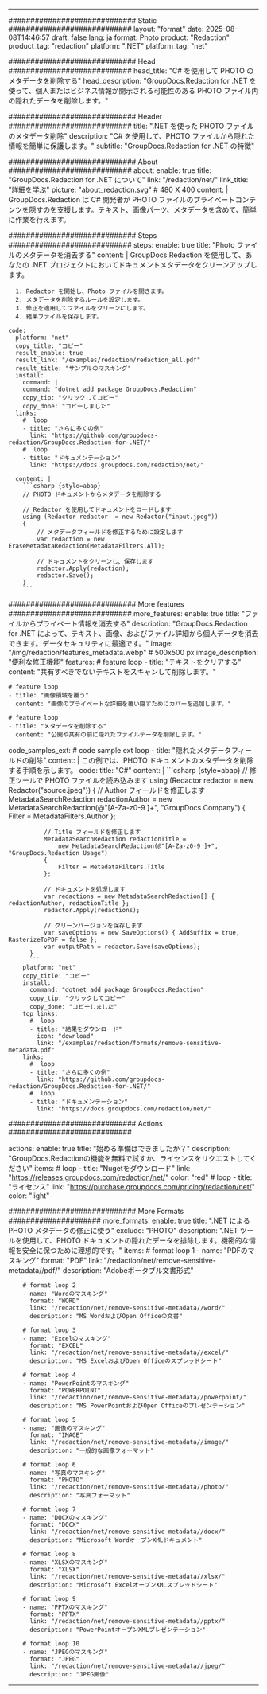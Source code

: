 
---
############################# Static ############################
layout: "format"
date:  2025-08-08T14:46:57
draft: false
lang: ja
format: Photo
product: "Redaction"
product_tag: "redaction"
platform: ".NET"
platform_tag: "net"

############################# Head ############################
head_title: "C# を使用して PHOTO のメタデータを削除する"
head_description: "GroupDocs.Redaction for .NET を使って、個人またはビジネス情報が開示される可能性のある PHOTO ファイル内の隠れたデータを削除します。"

############################# Header ############################
title: ".NET を使った PHOTO ファイルのメタデータ削除" 
description: "C# を使用して、PHOTO ファイルから隠れた情報を簡単に保護します。"
subtitle: "GroupDocs.Redaction for .NET の特徴" 

############################# About ############################
about:
    enable: true
    title: "GroupDocs.Redaction for .NET について"
    link: "/redaction/net/"
    link_title: "詳細を学ぶ"
    picture: "about_redaction.svg" # 480 X 400
    content: |
       GroupDocs.Redaction は C# 開発者が PHOTO ファイルのプライベートコンテンツを隠すのを支援します。テキスト、画像パーツ、メタデータを含めて、簡単に作業を行えます。

############################# Steps ############################
steps:
    enable: true
    title: "Photo ファイルのメタデータを消去する"
    content: |
      GroupDocs.Redaction を使用して、あなたの .NET プロジェクトにおいてドキュメントメタデータをクリーンアップします。
      
      1. Redactor を開始し、Photo ファイルを開きます。
      2. メタデータを削除するルールを設定します。
      3. 修正を適用してファイルをクリーンにします。
      4. 結果ファイルを保存します。
   
    code:
      platform: "net"
      copy_title: "コピー"
      result_enable: true
      result_link: "/examples/redaction/redaction_all.pdf"
      result_title: "サンプルのマスキング"
      install:
        command: |
        command: "dotnet add package GroupDocs.Redaction"
        copy_tip: "クリックしてコピー"
        copy_done: "コピーしました"
      links:
        #  loop
        - title: "さらに多くの例"
          link: "https://github.com/groupdocs-redaction/GroupDocs.Redaction-for-.NET/"
        #  loop
        - title: "ドキュメンテーション"
          link: "https://docs.groupdocs.com/redaction/net/"
          
      content: |
        ```csharp {style=abap}
        // PHOTO ドキュメントからメタデータを削除する

        // Redactor を使用してドキュメントをロードします
        using (Redactor redactor  = new Redactor("input.jpeg"))
        {
            // メタデータフィールドを修正するために設定します
            var redaction = new EraseMetadataRedaction(MetadataFilters.All);
            
            // ドキュメントをクリーンし、保存します
            redactor.Apply(redaction);
            redactor.Save();
        }
        ```            


############################# More features ############################
more_features:
  enable: true
  title: "ファイルからプライベート情報を消去する"
  description: "GroupDocs.Redaction for .NET によって、テキスト、画像、およびファイル詳細から個人データを消去できます。データセキュリティに最適です。"
  image: "/img/redaction/features_metadata.webp" # 500x500 px
  image_description: "便利な修正機能"
  features:
    # feature loop
    - title: "テキストをクリアする"
      content: "共有すべきでないテキストをスキャンして削除します。"

    # feature loop
    - title: "画像領域を覆う"
      content: "画像のプライベートな詳細を覆い隠すためにカバーを追加します。"

    # feature loop
    - title: "メタデータを削除する"
      content: "公開や共有の前に隠れたファイルデータを削除します。"
      
  code_samples_ext:
    # code sample ext loop
    - title: "隠れたメタデータフィールドの削除"
      content: |
        この例では、PHOTO ドキュメントのメタデータを削除する手順を示します。
      code:
        title: "C#"
        content: |
          ```csharp {style=abap}
          //  修正ツールで PHOTO ファイルを読み込みます
          using (Redactor redactor  = new Redactor("source.jpeg"))
          {
              // Author フィールドを修正します
              MetadataSearchRedaction redactionAuthor = 
                  new MetadataSearchRedaction(@"[A-Za-z0-9 ]+", "GroupDocs Company")
              {
                  Filter = MetadataFilters.Author
              };

              // Title フィールドを修正します
              MetadataSearchRedaction redactionTitle = 
                  new MetadataSearchRedaction(@"[A-Za-z0-9 ]+", "GroupDocs.Redaction Usage")
              {
                  Filter = MetadataFilters.Title
              };

              // ドキュメントを処理します
              var redactions = new MetadataSearchRedaction[] { redactionAuthor, redactionTitle };
              redactor.Apply(redactions);

              // クリーンバージョンを保存します
              var saveOptions = new SaveOptions() { AddSuffix = true, RasterizeToPDF = false };
              var outputPath = redactor.Save(saveOptions);
          }
          ```
        platform: "net"
        copy_title: "コピー"
        install:
          command: "dotnet add package GroupDocs.Redaction"
          copy_tip: "クリックしてコピー"
          copy_done: "コピーしました"
        top_links:
          #  loop
          - title: "結果をダウンロード"
            icon: "download"
            link: "/examples/redaction/formats/remove-sensitive-metadata.pdf"
        links:
          #  loop
          - title: "さらに多くの例"
            link: "https://github.com/groupdocs-redaction/GroupDocs.Redaction-for-.NET/"
          #  loop
          - title: "ドキュメンテーション"
            link: "https://docs.groupdocs.com/redaction/net/"


############################# Actions ############################

actions:
  enable: true
  title: "始める準備はできましたか？"
  description: "GroupDocs.Redactionの機能を無料で試すか、ライセンスをリクエストしてください"
  items:
    #  loop
    - title: "Nugetをダウンロード"
      link: "https://releases.groupdocs.com/redaction/net/"
      color: "red"
        #  loop
    - title: "ライセンス"
      link: "https://purchase.groupdocs.com/pricing/redaction/net/"
      color: "light"


############################# More Formats #####################
more_formats:
    enable: true
    title: ".NET による PHOTO メタデータの修正に使う"
    exclude: "PHOTO"
    description: ".NET ツールを使用して、PHOTO ドキュメントの隠れたデータを排除します。機密的な情報を安全に保つために理想的です。"
    items: 
        # format loop 1
        - name: "PDFのマスキング"
          format: "PDF"
          link: "/redaction/net/remove-sensitive-metadata//pdf/"
          description: "Adobeポータブル文書形式"

        # format loop 2
        - name: "Wordのマスキング"
          format: "WORD"
          link: "/redaction/net/remove-sensitive-metadata//word/"
          description: "MS WordおよびOpen Officeの文書"
          
        # format loop 3
        - name: "Excelのマスキング"
          format: "EXCEL"
          link: "/redaction/net/remove-sensitive-metadata//excel/"
          description: "MS ExcelおよびOpen Officeのスプレッドシート"

        # format loop 4
        - name: "PowerPointのマスキング"
          format: "POWERPOINT"
          link: "/redaction/net/remove-sensitive-metadata//powerpoint/"
          description: "MS PowerPointおよびOpen Officeのプレゼンテーション"

        # format loop 5
        - name: "画像のマスキング"
          format: "IMAGE"
          link: "/redaction/net/remove-sensitive-metadata//image/"
          description: "一般的な画像フォーマット"

        # format loop 6
        - name: "写真のマスキング"
          format: "PHOTO"
          link: "/redaction/net/remove-sensitive-metadata//photo/"
          description: "写真フォーマット"

        # format loop 7
        - name: "DOCXのマスキング"
          format: "DOCX"
          link: "/redaction/net/remove-sensitive-metadata//docx/"
          description: "Microsoft WordオープンXMLドキュメント"
          
        # format loop 8
        - name: "XLSXのマスキング"
          format: "XLSX"
          link: "/redaction/net/remove-sensitive-metadata//xlsx/"
          description: "Microsoft ExcelオープンXMLスプレッドシート"
          
        # format loop 9
        - name: "PPTXのマスキング"
          format: "PPTX"
          link: "/redaction/net/remove-sensitive-metadata//pptx/"
          description: "PowerPointオープンXMLプレゼンテーション"

        # format loop 10
        - name: "JPEGのマスキング"
          format: "JPEG"
          link: "/redaction/net/remove-sensitive-metadata//jpeg/"
          description: "JPEG画像"


---